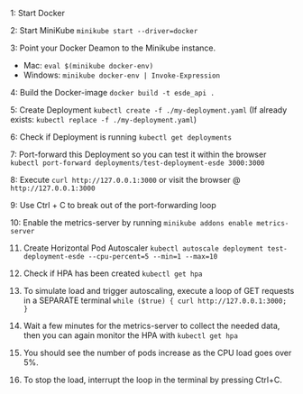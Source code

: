 1: Start Docker

2: Start MiniKube `minikube start --driver=docker`

3: Point your Docker Deamon to the Minikube instance.
 - Mac: `eval $(minikube docker-env)`
 - Windows: `minikube docker-env | Invoke-Expression`

4: Build the Docker-image `docker build -t esde_api .`

5: Create Deployment `kubectl create -f ./my-deployment.yaml` (If already exists: `kubectl replace -f ./my-deployment.yaml`)

6: Check if Deployment is running `kubectl get deployments`

7: Port-forward this Deployment so you can test it within the browser `kubectl port-forward deployments/test-deployment-esde 3000:3000`

8: Execute `curl http://127.0.0.1:3000` or visit the browser @ `http://127.0.0.1:3000`

9: Use Ctrl + C to break out of the port-forwarding loop

10: Enable the metrics-server by running `minikube addons enable metrics-server`

11. Create Horizontal Pod Autoscaler
`kubectl autoscale deployment test-deployment-esde --cpu-percent=5 --min=1 --max=10`

12. Check if HPA has been created
`kubectl get hpa`

13. To simulate load and trigger autoscaling, execute a loop of GET requests in a SEPARATE terminal
`while ($true) { curl http://127.0.0.1:3000; }`

14. Wait a few minutes for the metrics-server to collect the needed data, then you can again monitor the HPA with
`kubectl get hpa`

15. You should see the number of pods increase as the CPU load goes over 5%.

16. To stop the load, interrupt the loop in the terminal by pressing Ctrl+C.
